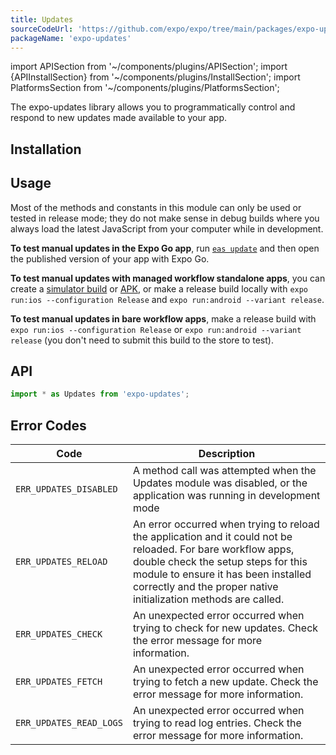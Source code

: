 ```yaml
---
title: Updates
sourceCodeUrl: 'https://github.com/expo/expo/tree/main/packages/expo-updates'
packageName: 'expo-updates'
---
```


import APISection from '~/components/plugins/APISection';
import {APIInstallSection} from '~/components/plugins/InstallSection';
import PlatformsSection from '~/components/plugins/PlatformsSection';

The expo-updates library allows you to programmatically control and respond to new updates made available to your app.

<PlatformsSection android emulator ios simulator />

## Installation

<APIInstallSection href="/bare/installing-updates/" />

## Usage

Most of the methods and constants in this module can only be used or tested in release mode; they do not make sense in debug builds where you always load the latest JavaScript from your computer while in development.

**To test manual updates in the Expo Go app**, run [`eas update`](/eas-update/introduction) and then open the published version of your app with Expo Go.

**To test manual updates with managed workflow standalone apps**, you can create a [simulator build](/build-reference/simulators.md) or [APK](/build-reference/apk.md), or make a release build locally with `expo run:ios --configuration Release` and `expo run:android --variant release`.

**To test manual updates in bare workflow apps**, make a release build with `expo run:ios --configuration Release` or `expo run:android --variant release` (you don't need to submit this build to the store to test).

## API

```js
import * as Updates from 'expo-updates';
```

<APISection packageName="expo-updates" apiName="Updates" />

## Error Codes

| Code                   | Description                                                                                                                                                                                                                                                   |
| ---------------------- | ------------------------------------------------------------------------------------------------------------------------------------------------------------------------------------------------------------------------------------------------------------- |
| `ERR_UPDATES_DISABLED` | A method call was attempted when the Updates module was disabled, or the application was running in development mode                                                                                                                                          |
| `ERR_UPDATES_RELOAD`   | An error occurred when trying to reload the application and it could not be reloaded. For bare workflow apps, double check the setup steps for this module to ensure it has been installed correctly and the proper native initialization methods are called. |
| `ERR_UPDATES_CHECK`    | An unexpected error occurred when trying to check for new updates. Check the error message for more information.                                                                                                                                              |
| `ERR_UPDATES_FETCH`    | An unexpected error occurred when trying to fetch a new update. Check the error message for more information.                                                                                                                                                 |
| `ERR_UPDATES_READ_LOGS` | An unexpected error occurred when trying to read log entries. Check the error message for more information.                                                                                                                                                 |
